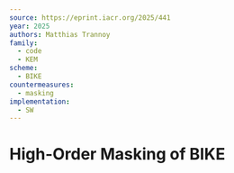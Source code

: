 ```yaml
---
source: https://eprint.iacr.org/2025/441
year: 2025
authors: Matthias Trannoy
family:
  - code
  - KEM
scheme:
  - BIKE
countermeasures:
  - masking
implementation:
  - SW
---
```

# High-Order Masking of BIKE